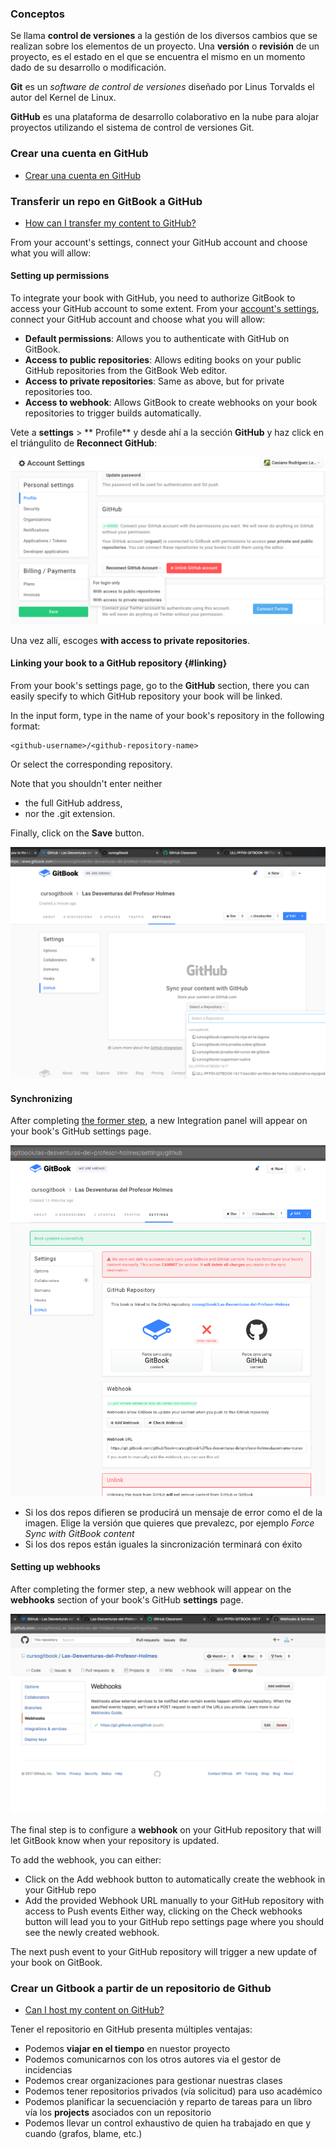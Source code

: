 ### Conceptos

Se llama **control de versiones** a la gestión de los diversos cambios que se realizan sobre los elementos de un proyecto. Una **versión** o **revisión** de un proyecto, es el estado en el que se encuentra el mismo en un momento dado de su desarrollo o modificación.

**Git**  es un *software de control de versiones* diseñado por Linus Torvalds el autor del Kernel de Linux.

**GitHub** es una plataforma de desarrollo colaborativo en la nube para alojar proyectos utilizando el sistema de control de versiones Git.

### Crear una cuenta en GitHub

* [Crear una cuenta en GitHub](https://github.com/join?source=header-home)

### Transferir un repo en GitBook a GitHub
* [How can I transfer my content to GitHub?](https://help.gitbook.com/github/how-can-i-export-to-repo.html)

From your account's settings, connect your GitHub account and choose what you will allow:

#### Setting up permissions

To integrate your book with GitHub, you need to authorize GitBook to access your GitHub account to some extent. From your [account's settings](https://www.gitbook.com/settings "account settings"), connect your GitHub account and choose what you will allow:

* **Default permissions**: Allows you to authenticate with GitHub on GitBook.
* **Access to public repositories**: Allows editing books on your public GitHub repositories from the GitBook Web editor.
* **Access to private repositories**: Same as above, but for private repositories too.
* **Access to webhook**: Allows GitBook to create webhooks on your book repositories to trigger builds automatically.

Vete a **settings** > ** Profile** y desde ahí a la sección **GitHub** y haz click en el triángulito de **Reconnect GitHub**:

![Dando permisos a Gitbook para acceder a GitHub](/assets/colaboracion/dandopermisosagitbookparaaccederagithub.png)

Una vez allí, escoges **with access to private repositories**.


#### Linking your book to a GitHub repository {#linking} 

From your book's settings page, go to the **GitHub** section, there you can easily specify to which GitHub repository your book will be linked.

In the input form, type in the name of your book's repository in the following format:

```
<github-username>/<github-repository-name>
```

Or select the corresponding repository.

Note that you shouldn't enter neither 
* the full GitHub address, 
* nor the .git extension.

Finally, click on the **Save** button.

![Linking your book to a GitHub repository](/assets/colaboracion/linkingyourbooktoagithubrepo.png)

#### Synchronizing 

After completing [the former step](#linking), a new Integration panel will appear on your book's GitHub settings page. 

![Synchronizing GitHub repo with GitBook](/assets/colaboracion/syncgithubgitbook.png)

* Si los dos repos difieren se producirá un mensaje de error como el de la imagen. Elige la versión que quieres que prevalezc, por ejemplo *Force Sync with GitBook content* 
* Si los dos repos están iguales la sincronización terminará con éxito


#### Setting up webhooks


After completing the former step, a new webhook  will appear on the **webhooks** section of your book's GitHub **settings** page. 

![El Webhook que comunica a GitHub con GitBook ha sido instalado](/assets/colaboracion/webhookinstalledforgithubrepo.png)


The final step is to configure a **webhook** on your GitHub repository that will let GitBook know when your repository is updated.

To add the webhook, you can either:

* Click on the Add webhook button to automatically create the webhook in your GitHub repo
* Add the provided Webhook URL manually to your GitHub repository with access to Push events
Either way, clicking on the Check webhooks button will lead you to your GitHub repo settings page where you should see the newly created webhook.

The next push event to your GitHub repository will trigger a new update of your book on GitBook.

### Crear un Gitbook a partir de un repositorio de Github
* [Can I host my content on GitHub?](https://help.gitbook.com/github/can-i-host-on-github.html)

Tener el repositorio en GitHub presenta múltiples ventajas:

* Podemos **viajar en el tiempo** en nuestor proyecto
* Podemos comunicarnos con los otros autores via el gestor de incidencias
* Podemos crear organizaciones para gestionar nuestras clases
* Podemos tener repositorios privados (vía solicitud) para uso académico
* Podemos planificar la secuenciación y reparto de tareas para un libro vía los **projects** asociados con un repositorio
* Podemos llevar un control exhaustivo de quien ha trabajado en que y cuando (grafos, blame, etc.)






